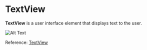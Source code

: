
# TextView

**TextView** is a user interface element that displays text to the user. 



![Alt Text](https://github.com/MichAca/WWCode-Android-Study-Group/blob/master/June%2016%2C%202018/media/android-studio-hello-world.png)


Reference: [TextView](https://developer.android.com/reference/android/widget/TextView)
